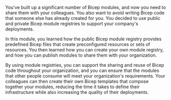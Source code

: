 You've built up a significant number of Bicep modules, and now you need to share them with your colleagues. You also want to avoid writing Bicep code that someone else has already created for you. You decided to use public and private Bicep module registries to support your company's deployments.

In this module, you learned how the public Bicep module registry provides predefined Bicep files that create preconfigured resources or sets of resources. You then learned how you can create your own module registry, and how you can publish modules to share them with your organization.

By using module registries, you can support the sharing and reuse of Bicep code throughout your organization, and you can ensure that the modules that other people consume will meet your organization's requirements. Your colleagues can then create their own Bicep templates that compose together your modules, reducing the time it takes to define their infrastructure while also increasing the quality of their deployments.
